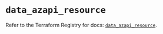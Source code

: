 # `data_azapi_resource`

Refer to the Terraform Registry for docs: [`data_azapi_resource`](https://registry.terraform.io/providers/azure/azapi/2.2.0/docs/data-sources/resource).
